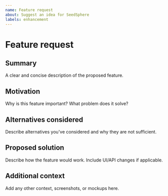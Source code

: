 ```yaml
---
name: Feature request
about: Suggest an idea for SeedSphere
labels: enhancement
---
```


# Feature request

## Summary

A clear and concise description of the proposed feature.

## Motivation

Why is this feature important? What problem does it solve?

## Alternatives considered

Describe alternatives you've considered and why they are not sufficient.

## Proposed solution

Describe how the feature would work. Include UI/API changes if applicable.

## Additional context

Add any other context, screenshots, or mockups here.
